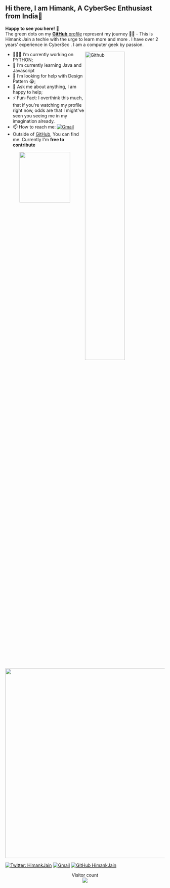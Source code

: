 ## Hi there, I am Himank, A CyberSec Enthusiast from India👋

**Happy to see you here!** :star_struck: <br> The green dots on my [**GitHub** profile](https://github.com/Himmii) represent my journey :running_man: - This is Himank Jain a techie with the urge to learn more and more . I have over 2 years’ experience in CyberSec . I am a computer geek by passion. 

<img width="50%" align="right" alt="Github" src="https://raw.githubusercontent.com/onimur/.github/master/.resources/git-header.svg" />

- 👨🏽‍💻 I’m currently working on PYTHON;
- 🌱 I’m currently learning Java and Javascript
- 🤔 I’m looking for help with Design Pattern 😭;
- 💬 Ask me about anything, I am happy to help;
- ⚡️ Fun-Fact: I overthink this much, that if you're watching my profile right now, odds are that I might've seen you seeing me in my imagination already.
- 📫 How to reach me: [![Gmail](https://img.shields.io/badge/-Gmail-c14438?style=flat&logo=Gmail&logoColor=white)](mailto:jainhimank1004@gmail.com)
- Outside of [GitHub](https://github.com/Himmii/), 
You can find me. Currently I'm **free to contribute**

<p align="center">
<img height="160em" src="https://github-readme-stats.vercel.app/api?username=Himmii&show_icons=true&theme=radical&include_all_commits=true&count_private=true"/>
 <img width="600" height="600" src="https://ionicabizau.github.io/github-profile-languages/api.html?himmii" frameborder="0"></img>
</p>

[![Twitter: HimankJain](https://img.shields.io/twitter/follow/himmii?style=social)](https://twitter.com/hiimmiiii)
[![Gmail](https://img.shields.io/badge/-Gmail-c14438?style=flat&logo=Gmail&logoColor=white)](mailto:jainhimank1004@gmail.com)
[![GitHub HimankJain](https://img.shields.io/github/followers/Himmii?label=follow&style=social)](https://github.com/Himmii)

<p align="center"> 
  Visitor count<br>
  <img align = "mid" src="https://profile-counter.glitch.me/Himmii/count.svg" />
</p>
 
